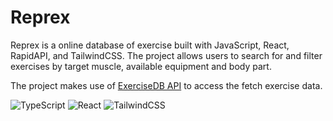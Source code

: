 # Reprex

Reprex is a online database of exercise built with JavaScript, React, RapidAPI, and TailwindCSS. The project allows users to search for and filter exercises by target muscle, available equipment and body part.

The project makes use of [ExerciseDB API](https://rapidapi.com/justin-WFnsXH_t6/api/exercisedb) to access the fetch exercise data.

![TypeScript](https://img.shields.io/badge/typescript-%23007ACC.svg?style=for-the-badge&logo=typescript&logoColor=white)
![React](https://img.shields.io/badge/react-%2320232a.svg?style=for-the-badge&logo=react&logoColor=%2361DAFB)
![TailwindCSS](https://img.shields.io/badge/tailwindcss-%2338B2AC.svg?style=for-the-badge&logo=tailwind-css&logoColor=white)

